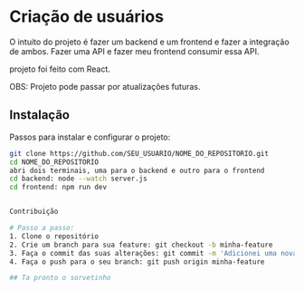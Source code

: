 # Criação de usuários

O intuito do projeto é fazer um backend e um frontend e fazer a integração de ambos. Fazer uma API e fazer meu frontend consumir essa API.

projeto foi feito com React.

OBS: Projeto pode passar por atualizações futuras.

## Instalação

Passos para instalar e configurar o projeto:

```bash
git clone https://github.com/SEU_USUARIO/NOME_DO_REPOSITORIO.git
cd NOME_DO_REPOSITORIO
abri dois terminais, uma para o backend e outro para o frontend
cd backend: node --watch server.js
cd frontend: npm run dev


Contribuição 

# Passo a passo:
1. Clone o repositório
2. Crie um branch para sua feature: git checkout -b minha-feature
3. Faça o commit das suas alterações: git commit -m 'Adicionei uma nova feature'
4. Faça o push para o seu branch: git push origin minha-feature

## Ta pronto o sorvetinho
